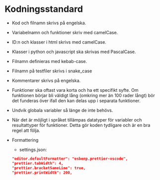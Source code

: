 # Kodningsstandard

* Kod och filnamn skrivs på engelska.
* Variabelnamn och funktioner skriv med camelCase.
* ID:n och klasser i html skrivs med camelCase.
* Klasser i python och javascript ska skrivas med PascalCase.
* Filnamn definieras med kebab-case.
* Filnamn på testfiler skrivs i snake_case
* Kommentarer skrivs på engelska.
* Funktioner ska oftast vara korta och ha ett specifikt syfte. Om funktionen börjar bli väldigt lång (omkring mer än 100 rader långt) bör det funderas över ifall den kan delas upp i separata funktioner.
* Undvik globala variabler så länge de inte behövs.
* När det är möjligt i språket tillämpas datatyper för variabler och resultattyper för funktioner. Detta gör koden tydligare och är en bra regel att följa.

* Formattering
    * settings.json:
    ```json
    "editor.defaultFormatter": "esbenp.prettier-vscode",
    "prettier.tabWidth": 4,
    "prettier.bracketSameLine": true,
    "prettier.printWidth": 200,
    ```